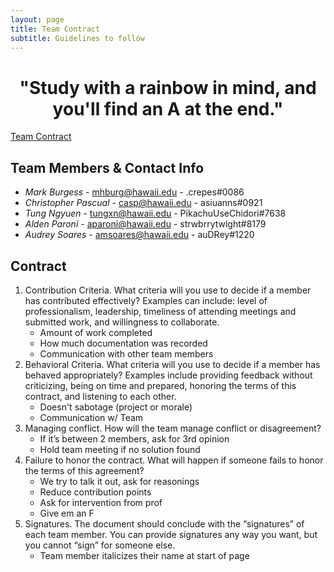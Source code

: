 ```yaml
---
layout: page
title: Team Contract
subtitle: Guidelines to follow
---
```


<h1 style="text-align: center;">"Study with a rainbow in mind, and you'll find an A at the end."</h1>
<a href="https://docs.google.com/document/d/1oX4d5HIBrm2Wsi5FQ2IpwNagkXJaMhHEUpm8CkWCZwE/edit" >Team Contract</a>

## Team Members & Contact Info
- *Mark Burgess* - mhburg@hawaii.edu - .crepes#0086
- *Christopher Pascual* - casp@hawaii.edu - asiuanns#0921
- *Tung Ngyuen* - tungxn@hawaii.edu - PikachuUseChidori#7638
- *Alden Paroni* - aparoni@hawaii.edu - strwbrrytwlght#8179
- *Audrey Soares* - amsoares@hawaii.edu - auDRey#1220

## Contract

<ol>
    <li>
        Contribution Criteria. What criteria will you use to decide if a member has contributed effectively? Examples can include: level of professionalism, leadership, timeliness of attending meetings and submitted work, and willingness to collaborate.
        <ul>
            <li>Amount of work completed</li>
            <li>How much documentation was recorded</li>
            <li>Communication with other team members</li>
        </ul>
    </li>
    <li>
        Behavioral Criteria. What criteria will you use to decide if a member has behaved appropriately? Examples include providing feedback without criticizing, being on time and prepared, honoring the terms of this contract, and listening to each other.
        <ul>
            <li>Doesn't sabotage (project or morale)</li>
            <li>Communication w/ Team</li>
        </ul>
    </li>
    <li>
        Managing conflict. How will the team manage conflict or disagreement?
        <ul>
            <li>If it’s between 2 members, ask for 3rd opinion</li>
            <li>Hold team meeting if no solution found</li>
        </ul>
    </li>
    <li>
        Failure to honor the contract. What will happen if someone fails to honor the terms of this agreement?
        <ul>
            <li>We try to talk it out, ask for reasonings</li>
            <li>Reduce contribution points</li>
            <li>Ask for intervention from prof</li>
            <li>Give em an F</li>
        </ul>
    </li>
    <li>
        Signatures. The document should conclude with the “signatures” of each team member. You can provide signatures any way you want, but you cannot “sign” for someone else.
        <ul>
            <li>Team member italicizes their name at start of page</li>
        </ul>
    </li>
</ol>
